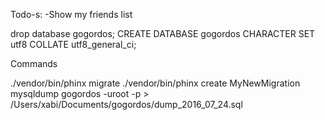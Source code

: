 Todo-s:
-Show my friends list



drop database gogordos;
CREATE DATABASE gogordos CHARACTER SET utf8 COLLATE utf8_general_ci;


Commands

./vendor/bin/phinx migrate
./vendor/bin/phinx create MyNewMigration
mysqldump gogordos -uroot -p > /Users/xabi/Documents/gogordos/dump_2016_07_24.sql
